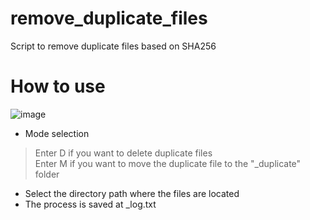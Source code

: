 # remove_duplicate_files
Script to remove duplicate files based on SHA256

# How to use
![image](https://user-images.githubusercontent.com/110773590/222445398-dab83221-f9cf-49ba-801a-37008cf95af5.png)
- Mode selection
>Enter D if you want to delete duplicate files<br />
>Enter M if you want to move the duplicate file to the "_duplicate" folder<br />
- Select the directory path where the files are located
- The process is saved at _log.txt

